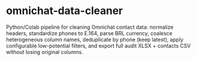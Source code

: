 # omnichat-data-cleaner
Python/Colab pipeline for cleaning Omnichat contact data: normalize headers, standardize phones to E.164, parse BRL currency, coalesce heterogeneous column names, deduplicate by phone (keep latest), apply configurable low-potential filters, and export full audit XLSX + contacts CSV without losing original columns.
